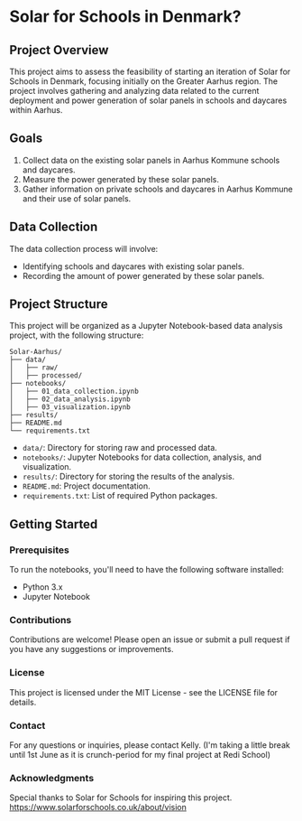 # Solar for Schools in Denmark?

## Project Overview

This project aims to assess the feasibility of starting an iteration of Solar for Schools in Denmark, focusing initially on the Greater Aarhus region. The project involves gathering and analyzing data related to the current deployment and power generation of solar panels in schools and daycares within Aarhus.

## Goals

1. Collect data on the existing solar panels in Aarhus Kommune schools and daycares.
2. Measure the power generated by these solar panels.
3. Gather information on private schools and daycares in Aarhus Kommune and their use of solar panels.

## Data Collection

The data collection process will involve:
- Identifying schools and daycares with existing solar panels.
- Recording the amount of power generated by these solar panels.


## Project Structure

This project will be organized as a Jupyter Notebook-based data analysis project, with the following structure:
```plaintext
Solar-Aarhus/
├── data/
│   ├── raw/
│   ├── processed/
├── notebooks/
│   ├── 01_data_collection.ipynb
│   ├── 02_data_analysis.ipynb
│   ├── 03_visualization.ipynb
├── results/
├── README.md
└── requirements.txt
```

- `data/`: Directory for storing raw and processed data.
- `notebooks/`: Jupyter Notebooks for data collection, analysis, and visualization.
- `results/`: Directory for storing the results of the analysis.
- `README.md`: Project documentation.
- `requirements.txt`: List of required Python packages.

## Getting Started

### Prerequisites

To run the notebooks, you'll need to have the following software installed:

- Python 3.x
- Jupyter Notebook

### Contributions
Contributions are welcome! Please open an issue or submit a pull request if you have any suggestions or improvements.

### License
This project is licensed under the MIT License - see the LICENSE file for details.

### Contact
For any questions or inquiries, please contact Kelly. (I'm taking a little break until 1st June as it is crunch-period for my final project at Redi School)

### Acknowledgments
Special thanks to Solar for Schools for inspiring this project. https://www.solarforschools.co.uk/about/vision
